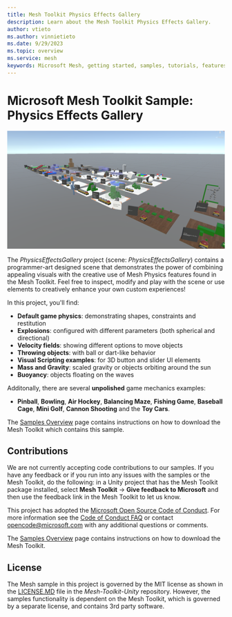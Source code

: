 ```yaml
---
title: Mesh Toolkit Physics Effects Gallery
description: Learn about the Mesh Toolkit Physics Effects Gallery.
author: vtieto
ms.author: vinnietieto
ms.date: 9/29/2023
ms.topic: overview
ms.service: mesh
keywords: Microsoft Mesh, getting started, samples, tutorials, features, physics
---
```


# Microsoft Mesh Toolkit Sample: Physics Effects Gallery

![Gallery View](../../../media/samples/001-physics-effects-gallery.png)

The *PhysicsEffectsGallery* project (scene: *PhysicsEffectsGallery*) contains a programmer-art designed scene that demonstrates the power of combining appealing visuals with the creative use of Mesh Physics features found in the Mesh Toolkit. Feel free to inspect, modify and play with the scene or use elements to creatively enhance your own custom experiences!

In this project, you'll find:

* **Default game physics**: demonstrating shapes, constraints and restitution
* **Explosions**: configured with different parameters (both spherical and directional)
* **Velocity fields**: showing different options to move objects 
* **Throwing objects**: with ball or dart-like behavior
* **Visual Scripting examples**: for 3D button and slider UI elements
* **Mass and Gravity**: scaled gravity or objects orbiting around the sun
* **Buoyancy**: objects floating on the waves

Additonally, there are several **unpolished** game mechanics examples:

* **Pinball**, **Bowling**, **Air Hockey**, **Balancing Maze**, **Fishing Game**, **Baseball Cage**, **Mini Golf**, **Cannon Shooting** and the **Toy Cars**.

The [Samples Overview](samples-overview.md) page contains instructions on how to download the Mesh Toolkit which contains this sample.

## Contributions

We are not currently accepting code contributions to our samples.  If you have any feedback or if you run into any issues with the samples or the Mesh Toolkit, do the following: in a Unity project that has the Mesh Toolkit package installed, select **Mesh Toolkit** -> **Give feedback to Microsoft** and then use the feedback link in the Mesh Toolkit to let us know.

This project has adopted the [Microsoft Open Source Code of Conduct](https://opensource.microsoft.com/codeofconduct/).
For more information see the [Code of Conduct FAQ](https://opensource.microsoft.com/codeofconduct/faq/) or
contact [opencode@microsoft.com](mailto:opencode@microsoft.com) with any additional questions or comments.

The [Samples Overview](samples-overview.md) page contains instructions on how to download the Mesh Toolkit.

## License

The Mesh sample in this project is governed by the MIT license as shown in the [LICENSE.MD](https://github.com/microsoft/Mesh-Toolkit-Unity/blob/main/LICENSE) file in the *Mesh-Toolkit-Unity* repository. However, the samples functionality is dependent on the Mesh Toolkit, which is governed by a separate license, and contains 3rd party software. 


